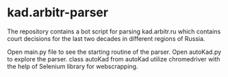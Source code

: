 # kad.arbitr-parser
The repository contains a bot script for parsing kad.arbitr.ru which contains court decisions for the last two decades in different regions of Russia.

Open main.py file to see the starting routine of the parser.
Open autoKad.py to explore the parser.
class autoKad from autoKad utilize chromedriver with the help of Selenium library for webscrapping.

